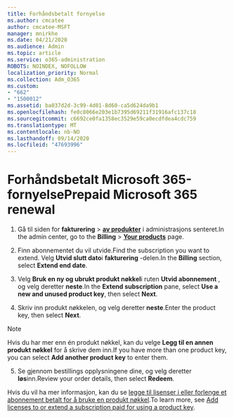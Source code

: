 ```yaml
---
title: Forhåndsbetalt fornyelse
ms.author: cmcatee
author: cmcatee-MSFT
manager: mnirkhe
ms.date: 04/21/2020
ms.audience: Admin
ms.topic: article
ms.service: o365-administration
ROBOTS: NOINDEX, NOFOLLOW
localization_priority: Normal
ms.collection: Adm_O365
ms.custom:
- "662"
- "1500012"
ms.assetid: ba037d2d-3c99-4d01-8d60-ca5d624da9b1
ms.openlocfilehash: fe0c8066e203e1b7395d69211f31916afc137c18
ms.sourcegitcommit: c6692ce0fa1358ec3529e59ca0ecdfdea4cdc759
ms.translationtype: MT
ms.contentlocale: nb-NO
ms.lasthandoff: 09/14/2020
ms.locfileid: "47693996"
---
```

# <a name="prepaid-microsoft-365-renewal"></a><span data-ttu-id="e1108-102">Forhåndsbetalt Microsoft 365-fornyelse</span><span class="sxs-lookup"><span data-stu-id="e1108-102">Prepaid Microsoft 365 renewal</span></span>

1. <span data-ttu-id="e1108-103">Gå til siden for **fakturering** \> **[av produkter](https://go.microsoft.com/fwlink/p/?linkid=842054)** i administrasjons senteret.</span><span class="sxs-lookup"><span data-stu-id="e1108-103">In the admin center, go to the **Billing** \> **[Your products](https://go.microsoft.com/fwlink/p/?linkid=842054)** page.</span></span>

2. <span data-ttu-id="e1108-104">Finn abonnementet du vil utvide.</span><span class="sxs-lookup"><span data-stu-id="e1108-104">Find the subscription you want to extend.</span></span> <span data-ttu-id="e1108-105">Velg **Utvid slutt dato**i **fakturering** -delen.</span><span class="sxs-lookup"><span data-stu-id="e1108-105">In the **Billing** section, select **Extend end date**.</span></span>

3. <span data-ttu-id="e1108-106">Velg **Bruk en ny og ubrukt produkt nøkkel**i ruten **Utvid abonnement** , og velg deretter **neste**.</span><span class="sxs-lookup"><span data-stu-id="e1108-106">In the **Extend subscription** pane, select **Use a new and unused product key**, then select **Next**.</span></span>

4. <span data-ttu-id="e1108-107">Skriv inn produkt nøkkelen, og velg deretter **neste**.</span><span class="sxs-lookup"><span data-stu-id="e1108-107">Enter the product key, then select **Next**.</span></span>

> [!NOTE]
> <span data-ttu-id="e1108-108">Hvis du har mer enn én produkt nøkkel, kan du velge **Legg til en annen produkt nøkkel** for å skrive dem inn.</span><span class="sxs-lookup"><span data-stu-id="e1108-108">If you have more than one product key, you can select **Add another product key** to enter them.</span></span>

5. <span data-ttu-id="e1108-109">Se gjennom bestillings opplysningene dine, og velg deretter **løs**inn.</span><span class="sxs-lookup"><span data-stu-id="e1108-109">Review your order details, then select **Redeem**.</span></span>

<span data-ttu-id="e1108-110">Hvis du vil ha mer informasjon, kan du se [legge til lisenser i eller forlenge et abonnement betalt for å bruke en produkt nøkkel](https://docs.microsoft.com/microsoft-365/commerce/licenses/add-licenses-using-product-key).</span><span class="sxs-lookup"><span data-stu-id="e1108-110">To learn more, see [Add licenses to or extend a subscription paid for using a product key](https://docs.microsoft.com/microsoft-365/commerce/licenses/add-licenses-using-product-key).</span></span>